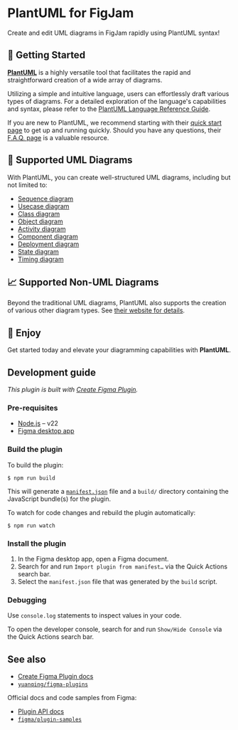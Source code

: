 # PlantUML for FigJam

Create and edit UML diagrams in FigJam rapidly using PlantUML syntax!

## 🚀 Getting Started
**[PlantUML](https://plantuml.com/)** is a highly versatile tool that facilitates the rapid and straightforward creation of a wide array of diagrams.

Utilizing a simple and intuitive language, users can effortlessly draft various types of diagrams. For a detailed exploration of the language's capabilities and syntax, please refer to the [PlantUML Language Reference Guide](https://plantuml.com/guide).

If you are new to PlantUML, we recommend starting with their [quick start page](https://plantuml.com/starting) to get up and running quickly. Should you have any questions, their [F.A.Q. page](https://plantuml.com/faq) is a valuable resource.

## 🧩 Supported UML Diagrams
With PlantUML, you can create well-structured UML diagrams, including but not limited to:
- [Sequence diagram](https://plantuml.com/sequence-diagram)
- [Usecase diagram](https://plantuml.com/use-case-diagram)
- [Class diagram](https://plantuml.com/class-diagram)
- [Object diagram](https://plantuml.com/object-diagram)
- [Activity diagram](https://plantuml.com/activity-diagram-beta)
- [Component diagram](https://plantuml.com/component-diagram)
- [Deployment diagram](https://plantuml.com/deployment-diagram)
- [State diagram](https://plantuml.com/state-diagram)
- [Timing diagram](https://plantuml.com/timing-diagram)

## 📈 Supported Non-UML Diagrams
Beyond the traditional UML diagrams, PlantUML also supports the creation of various other diagram types. See [their website for details](https://plantuml.com/).

## 🎉 Enjoy
Get started today and elevate your diagramming capabilities with **PlantUML**.

## Development guide

*This plugin is built with [Create Figma Plugin](https://yuanqing.github.io/create-figma-plugin/).*

### Pre-requisites

- [Node.js](https://nodejs.org) – v22
- [Figma desktop app](https://figma.com/downloads/)

### Build the plugin

To build the plugin:

```
$ npm run build
```

This will generate a [`manifest.json`](https://figma.com/plugin-docs/manifest/) file and a `build/` directory containing the JavaScript bundle(s) for the plugin.

To watch for code changes and rebuild the plugin automatically:

```
$ npm run watch
```

### Install the plugin

1. In the Figma desktop app, open a Figma document.
2. Search for and run `Import plugin from manifest…` via the Quick Actions search bar.
3. Select the `manifest.json` file that was generated by the `build` script.

### Debugging

Use `console.log` statements to inspect values in your code.

To open the developer console, search for and run `Show/Hide Console` via the Quick Actions search bar.

## See also

- [Create Figma Plugin docs](https://yuanqing.github.io/create-figma-plugin/)
- [`yuanqing/figma-plugins`](https://github.com/yuanqing/figma-plugins#readme)

Official docs and code samples from Figma:

- [Plugin API docs](https://figma.com/plugin-docs/)
- [`figma/plugin-samples`](https://github.com/figma/plugin-samples#readme)
